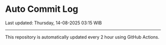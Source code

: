 # Auto Commit Log

Last updated: Thursday, 14-08-2025 03:15 WIB

---

This repository is automatically updated every 2 hour using GitHub Actions.
